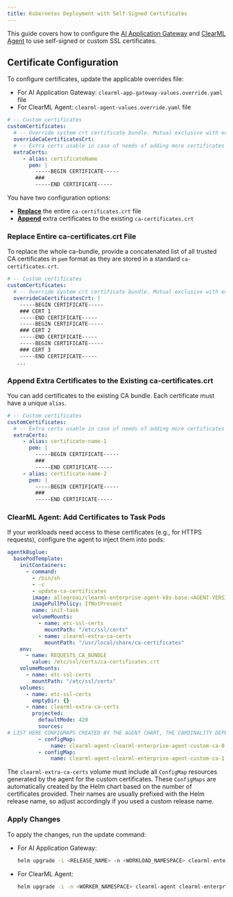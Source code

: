 ```yaml
---
title: Kubernetes Deployment with Self-Signed Certificates
---
```


This guide covers how to configure the [AI Application Gateway](../appgw.md) and [ClearML Agent](../../../clearml_agent/clearml_agent_deployment_k8s.md#agent-with-an-enterprise-server) 
to use self-signed or custom SSL certificates. 

## Certificate Configuration

To configure certificates, update the applicable overrides file:
* For AI Application Gateway: `clearml-app-gateway-values.override.yaml` file
* For ClearML Agent: `clearml-agent-values.override.yaml` file

```yaml
# -- Custom certificates
customCertificates:
  # -- Override system crt certificate bundle. Mutual exclusive with extraCerts.
  overrideCaCertificatesCrt:
  # -- Extra certs usable in case of needs of adding more certificates to the standard bundle, Requires root permissions to run update-ca-certificates. Mutual exclusive with overrideCaCertificatesCrt.
  extraCerts:
     - alias: certificateName
       pem: |
         -----BEGIN CERTIFICATE-----
         ###
         -----END CERTIFICATE-----
```

You have two configuration options:

- [**Replace**](#replace-entire-ca-certificatescrt-file) the entire `ca-certificates.crt` file
- [**Append**](#append-extra-certificates-to-the-existing-ca-certificatescrt) extra certificates to the existing `ca-certificates.crt`


### Replace Entire ca-certificates.crt File

To replace the whole ca-bundle, provide a concatenated list of all trusted CA certificates in `pem` format as 
they are stored in a standard `ca-certificates.crt`.

```yaml
# -- Custom certificates
customCertificates:
  # -- Override system crt certificate bundle. Mutual exclusive with extraCerts.
  overrideCaCertificatesCrt: |
    -----BEGIN CERTIFICATE-----
    ### CERT 1
    -----END CERTIFICATE-----
    -----BEGIN CERTIFICATE-----
    ### CERT 2
    -----END CERTIFICATE-----
    -----BEGIN CERTIFICATE-----
    ### CERT 3
    -----END CERTIFICATE-----
   ...
```

### Append Extra Certificates to the Existing ca-certificates.crt

You can add certificates to the existing CA bundle. Each certificate must have a unique `alias`.

```yaml
# -- Custom certificates
customCertificates:
  # -- Extra certs usable in case of needs of adding more certificates to the standard bundle, Requires root permissions to run update-ca-certificates. Mutual exclusive with overrideCaCertificatesCrt.
  extraCerts:
     - alias: certificate-name-1
       pem: |
         -----BEGIN CERTIFICATE-----
         ###
         -----END CERTIFICATE-----
     - alias: certificate-name-2
       pem: |
         -----BEGIN CERTIFICATE-----
         ###
         -----END CERTIFICATE-----
```

### ClearML Agent: Add Certificates to Task Pods

If your workloads need access to these certificates (e.g., for HTTPS requests), configure the agent to inject them into pods:

```yaml
agentk8sglue:
  basePodTemplate:
    initContainers:
      - command:
        - /bin/sh
        - -c
        - update-ca-certificates
        image: allegroai/clearml-enterprise-agent-k8s-base:<AGENT-VERSION-AVAIABLE-ON-REPO>
        imagePullPolicy: IfNotPresent
        name: init-task
        volumeMounts:
          - name: etc-ssl-certs
            mountPath: "/etc/ssl/certs"
          - name: clearml-extra-ca-certs
            mountPath: "/usr/local/share/ca-certificates"
    env:
      - name: REQUESTS_CA_BUNDLE
        value: /etc/ssl/certs/ca-certificates.crt
    volumeMounts:
      - name: etc-ssl-certs
        mountPath: "/etc/ssl/certs"
    volumes:
      - name: etc-ssl-certs
        emptyDir: {}
      - name: clearml-extra-ca-certs
        projected:
          defaultMode: 420
          sources:
# LIST HERE CONFIGMAPS CREATED BY THE AGENT CHART, THE CARDINALITY DEPENDS ON THE NUMBER OF CERTS PROVIDED.
          - configMap:
              name: clearml-agent-clearml-enterprise-agent-custom-ca-0
          - configMap:
              name: clearml-agent-clearml-enterprise-agent-custom-ca-1
```

The `clearml-extra-ca-certs` volume must include all `ConfigMap` resources generated by the agent for the custom certificates.
These `ConfigMaps` are automatically created by the Helm chart based on the number of certificates provided.
Their names are usually prefixed with the Helm release name, so adjust accordingly if you used a custom release name.

### Apply Changes

To apply the changes, run the update command:
* For AI Application Gateway:

   ```bash
   helm upgrade -i <RELEASE_NAME> -n <WORKLOAD_NAMESPACE> clearml-enterprise/clearml-enterprise-app-gateway --version <CHART_VERSION> -f clearml-app-gateway-values.override.yaml
   ```

* For ClearML Agent: 

   ```bash
   helm upgrade -i -n <WORKER_NAMESPACE> clearml-agent clearml-enterprise/clearml-enterprise-agent --create-namespace -f clearml-agent-values.override.yaml
   ```